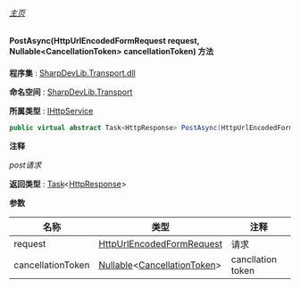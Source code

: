 ###### [主页](./Index.md "主页")

#### PostAsync(HttpUrlEncodedFormRequest request, Nullable\<CancellationToken\> cancellationToken) 方法

**程序集** : [SharpDevLib.Transport.dll](./SharpDevLib.Transport.assembly.md "SharpDevLib.Transport.dll")

**命名空间** : [SharpDevLib.Transport](./SharpDevLib.Transport.namespace.md "SharpDevLib.Transport")

**所属类型** : [IHttpService](./SharpDevLib.Transport.IHttpService.md "IHttpService")

``` csharp
public virtual abstract Task<HttpResponse> PostAsync(HttpUrlEncodedFormRequest request, Nullable<CancellationToken> cancellationToken)
```

**注释**

*post请求*



**返回类型** : [Task](https://learn.microsoft.com/en-us/dotnet/api/system.threading.tasks.task-1 "Task")\<[HttpResponse](./SharpDevLib.Transport.HttpResponse.md "HttpResponse")\>


**参数**

|名称|类型|注释|
|---|---|---|
|request|[HttpUrlEncodedFormRequest](./SharpDevLib.Transport.HttpUrlEncodedFormRequest.md "HttpUrlEncodedFormRequest")|请求|
|cancellationToken|[Nullable](https://learn.microsoft.com/en-us/dotnet/api/system.nullable-1 "Nullable")\<[CancellationToken](https://learn.microsoft.com/en-us/dotnet/api/system.threading.cancellationtoken "CancellationToken")\>|cancllation token|


